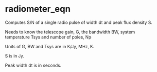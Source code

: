 # radiometer_eqn

Computes S/N of a single radio pulse of width dt and peak flux density S. 

Needs to know the telescope gain, G, the bandwidth BW, system temperature Tsys
and number of poles, Np

Units of G, BW and Tsys are in K/Jy, MHz, K.

S is in Jy. 

Peak width dt is in seconds.


